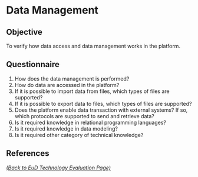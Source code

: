 # Data Management

## Objective
To verify how data access and data management works in the platform.

## Questionnaire
1. How does the data management is performed?
1. How do data are accessed in the platform?
1. If it is possible to import data from files, which types of files are supported?
1. If it is possible to export data to files, which types of files are supported?
1. Does the platform enable data transaction with external systems? If so, which protocols are supported to send and retrieve data?
1. Is it required knowledge in relational programming languages?
1. Is it required knowledge in data modeling?
1. Is it required other category of technical knowledge?

## References

_[(Back to EuD Technology Evaluation Page)](../eud_technology_evaluation)_
